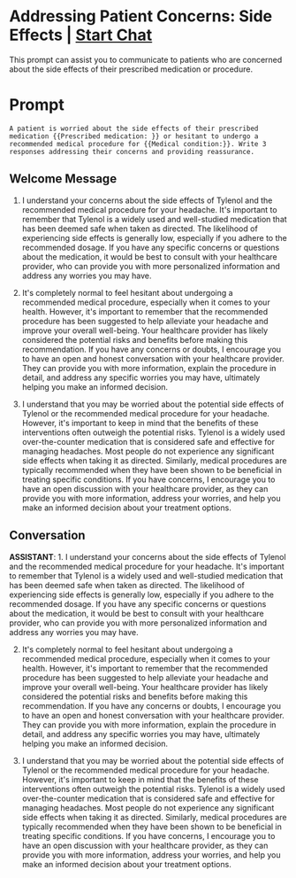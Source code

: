 

# Addressing Patient Concerns: Side Effects | [Start Chat](https://gptcall.net/chat.html?data=%7B%22contact%22%3A%7B%22id%22%3A%22y0CTcpU5mJXb5hYX3M6_e%22%2C%22flow%22%3Atrue%7D%7D)
This prompt can assist you to communicate to patients who are concerned about the side effects of their prescribed medication or procedure.

# Prompt

```
A patient is worried about the side effects of their prescribed medication {{Prescribed medication: }} or hesitant to undergo a recommended medical procedure for {{Medical condition:}}. Write 3 responses addressing their concerns and providing reassurance. 
```

## Welcome Message
1. I understand your concerns about the side effects of Tylenol and the recommended medical procedure for your headache. It's important to remember that Tylenol is a widely used and well-studied medication that has been deemed safe when taken as directed. The likelihood of experiencing side effects is generally low, especially if you adhere to the recommended dosage. If you have any specific concerns or questions about the medication, it would be best to consult with your healthcare provider, who can provide you with more personalized information and address any worries you may have.



2. It's completely normal to feel hesitant about undergoing a recommended medical procedure, especially when it comes to your health. However, it's important to remember that the recommended procedure has been suggested to help alleviate your headache and improve your overall well-being. Your healthcare provider has likely considered the potential risks and benefits before making this recommendation. If you have any concerns or doubts, I encourage you to have an open and honest conversation with your healthcare provider. They can provide you with more information, explain the procedure in detail, and address any specific worries you may have, ultimately helping you make an informed decision.



3. I understand that you may be worried about the potential side effects of Tylenol or the recommended medical procedure for your headache. However, it's important to keep in mind that the benefits of these interventions often outweigh the potential risks. Tylenol is a widely used over-the-counter medication that is considered safe and effective for managing headaches. Most people do not experience any significant side effects when taking it as directed. Similarly, medical procedures are typically recommended when they have been shown to be beneficial in treating specific conditions. If you have concerns, I encourage you to have an open discussion with your healthcare provider, as they can provide you with more information, address your worries, and help you make an informed decision about your treatment options.

## Conversation

**ASSISTANT**: 1. I understand your concerns about the side effects of Tylenol and the recommended medical procedure for your headache. It's important to remember that Tylenol is a widely used and well-studied medication that has been deemed safe when taken as directed. The likelihood of experiencing side effects is generally low, especially if you adhere to the recommended dosage. If you have any specific concerns or questions about the medication, it would be best to consult with your healthcare provider, who can provide you with more personalized information and address any worries you may have.



2. It's completely normal to feel hesitant about undergoing a recommended medical procedure, especially when it comes to your health. However, it's important to remember that the recommended procedure has been suggested to help alleviate your headache and improve your overall well-being. Your healthcare provider has likely considered the potential risks and benefits before making this recommendation. If you have any concerns or doubts, I encourage you to have an open and honest conversation with your healthcare provider. They can provide you with more information, explain the procedure in detail, and address any specific worries you may have, ultimately helping you make an informed decision.



3. I understand that you may be worried about the potential side effects of Tylenol or the recommended medical procedure for your headache. However, it's important to keep in mind that the benefits of these interventions often outweigh the potential risks. Tylenol is a widely used over-the-counter medication that is considered safe and effective for managing headaches. Most people do not experience any significant side effects when taking it as directed. Similarly, medical procedures are typically recommended when they have been shown to be beneficial in treating specific conditions. If you have concerns, I encourage you to have an open discussion with your healthcare provider, as they can provide you with more information, address your worries, and help you make an informed decision about your treatment options.

